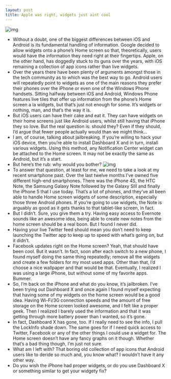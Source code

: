 ```yaml
---
layout: post
title: Apple was right, widgets just aint cool
---
```

![img](http://media.idownloadblog.com/wp-content/uploads/2012/07/Dashboard-X-2.0-Screenshot.jpg)
* Without a doubt, one of the biggest differences between iOS and Android is its fundamental handling of information. Google decided to allow widgets onto a phone’s Home screen so that, theoretically, users would have the information they need right at their fingertips. Apple, on the other hand, has doggedly stuck to its guns over the years, with iOS remaining a collection of app icons rather than live widgets.
* Over the years there have been plenty of arguments amongst those in the tech community as to which was the best way to go. Android users will repeatedly point to widgets as one of the main reasons they prefer their phones over the iPhone or even one of the Windows Phone handsets. Sitting halfway between iOS and Android, Windows Phone features live tiles that offer up information from the phone’s Home screen a la widgets, but that’s just not enough for some. It’s widgets or nothing, man, and that’s the way it is.
* But iOS users can have their cake and eat it. They can have widgets on their home screens just like Android users, whilst still having that iPhone they so love. But the real question is: should they? Even if they should, I’d argue that fewer people actually would than we might think…
* I am, of course, talking about jailbreaking. If you’re willing to hack your iOS device, then you’re able to install Dashboard X and in turn, install various widgets. Using this method, any Notification Center widget can be attached to the Home screen. It may not be exactly the same as Android, but it’s a start.
* But here’s the rub: why would you bother?
![img](http://media.idownloadblog.com/wp-content/uploads/2012/05/HomeSpringPage-Teaser.jpg)
* To answer that question, at least for me, we need to take a look at my recent smartphone past. Over the last twelve months I’ve owned five different high-end smartphones. There was the iPhone 4S, the HTC Note, the Samsung Galaxy Note followed by the Galaxy SIII and finally the iPhone 5 that I use today. That’s a lot of phones, and they’ve all been able to handle Home screen widgets of some description, especially those three Android phones. If you’re going to use widgets, the Note is arguably as good as it gets thanks to that tablet-like screen, in fact.
* But I didn’t. Sure, you give them a try. Having easy access to Evernote sounds like an awesome idea, being able to create new notes from the home screen should be a real boon. But I found I never did.
* Having your live Twitter feed should mean you don’t need to keep launching the Twitter app to keep up to speed with what’s going on, but it didn’t.
* Facebook updates right on the Home screen? Yeah, that should have been cool. But it wasn’t. In fact, soon after each switch to a new phone, I found myself doing the same thing repeatedly; remove all the widgets and create a few folders for my most used apps. Other than that, I’d choose a nice wallpaper and that would be that. Eventually, I realized I was using a large iPhone, but without some of my favorite apps. Bummer.
* So, I’m back on the iPhone and what do you know, it’s jailbroken. I’ve been trying out Dashboard X and once again I found myself expecting that having some of my widgets on the home screen would be a good idea. Having Wi-Fi/3G connection speeds and the amount of free storage on the Home screen looked awesome, and I felt like a proper geek. Then I realized I barely used the information and that it was getting through more battery power than I wanted, so it’s gone.
* In fact, Dashboard X has gone, too. If I really need to see the info, I pull the LockInfo shade down. The same goes for if I need quick access to Twitter, Facebook or any of the other things I could use a widget for. The Home screen doesn’t have any fancy graphs on it though. Whether that’s a bad thing though, I’m just not sure.
* What am I left with? That boring old collection of app icons that Android users like to deride so much and, you know what? I wouldn’t have it any other way.
* Do you wish the iPhone had proper widgets, or do you use Dashboard X or something similar to get your widgety fix?

